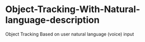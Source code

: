 # Object-Tracking-With-Natural-language-description
Object Tracking Based on user natural language (voice) input
